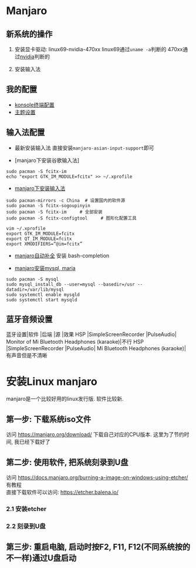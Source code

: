 # Manjaro

## 新系统的操作
1. 安装显卡驱动: linux69-nvidia-470xx
linux69通过`uname -a`判断的
470xx通过[nvidia](https://www.nvidia.cn/drivers/unix/)判断的

2. 安装输入法

## 我的配置
* [konsole终端配置](./konsolerc)
* [主题设置](./ramwin_konsole_profile.profile)

## 输入法配置
* 最新安装输入法
直接安装`manjaro-asian-input-support`即可

* [manjaro下安装谷歌输入法]
```
sudo pacman -S fcitx-im
echo "export GTK_IM_MODULE=fcitx" >> ~/.xprofile
```

* [manjaro下安装输入法](https://www.jianshu.com/p/d7c8f29be182)  

```
sudo pacman-mirrors -c China  # 设置国内的软件源
sudo pacman -S fcitx-sogoupinyin
sudo pacman -S fcitx-im     # 全部安装
sudo pacman -S fcitx-configtool     # 图形化配置工具

vim ~/.xprofile
export GTK_IM_MODULE=fcitx
export QT_IM_MODULE=fcitx
export XMODIFIERS=”@im=fcitx”
```


* [manjaro自动补全](https://forum.manjaro.org/t/git-missing-bash-completion/5939)
安装 bash-completion

* [manjaro安装mysql, maria](https://forum.manjaro.org/t/install-apache-mariadb-php-lamp-2016/1243)
```
sudo pacman -S mysql
sudo mysql_install_db --user=mysql --basedir=/usr --datadir=/var/lib/mysql
sudo systemctl enable mysqld
sudo systemctl start mysqld
```

## 蓝牙音频设置
蓝牙设置|软件                 |后端      |源  |效果
HSP     |SimpleScreenRecorder |PulseAudio| Monitor of Mi Bluetooth Headphones (karaoke)|不行
HSP     |SimpleScreenRecorder |PulseAudio| Mi Bluetooth Headphones (karaoke)|有声音但是不清晰

# 安装Linux manjaro
manjaro是一个比较好用的linux发行版. 软件比较新.

## 第一步: 下载系统iso文件
访问 https://manjaro.org/download/ 下载自己对应的CPU版本.
这里为了节约时间, 我已经下载好了

## 第二步: 使用软件, 把系统刻录到U盘
访问 https://docs.manjaro.org/burning-a-image-on-windows-using-etcher/ 有教程  
直接下载软件可以访问: https://etcher.balena.io/  

### 2.1 安装etcher

### 2.2 刻录到U盘

## 第三步: 重启电脑, 启动时按F2, F11, F12(不同系统按的不一样)通过U盘启动
